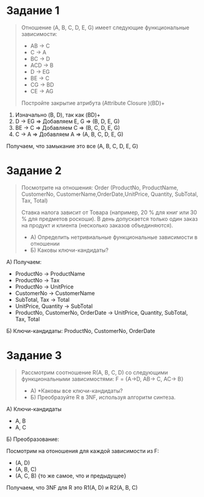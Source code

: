 # Задание 1

> Отношение (A, B, C, D, E, G) имеет следующие функциональные зависимости:
> 
> * AB → C
> * C → A 
> * BC → D 
> * ACD → B 
> * D → EG 
> * BE → C 
> * CG → BD 
> * CE → AG 
> 
> Постройте закрытие атрибута (Attribute Closure )(BD)+

1. Изначально (B, D), так как (BD)+
2. D → EG => Добавляем E, G => (B, D, E, G)
3. BE → C => Добавляем C => (B, C, D, E, G)
4. C → A => Добавляем A => (A, B, C, D, E, G)

Получаем, что замыкание это все (A, B, C, D, E, G)

# Задание 2

> Посмотрите на отношения: Order (ProductNo, ProductName, CustomerNo, CustomerName,OrderDate,UnitPrice, Quantity, SubTotal, Tax, Total)
> 
> Ставка налога зависит от Товара (например, 20 % для книг или 30 % для предметов роскоши).
> В день допускается только один заказ на продукт и клиента (несколько заказов объединяются).
> 
> * А) Определить нетривиальные функциональные зависимости в отношении
> * Б) Каковы ключи-кандидаты?

A) Получаем:
  * ProductNo → ProductName
  * ProductNo → Tax
  * ProductNo → UnitPrice
  * CustomerNo → CustomerName 
  * SubTotal, Tax → Total
  * UnitPrice, Quantity → SubTotal
  * ProductNo, CustomerNo, OrderDate → UnitPrice, Quantity, SubTotal, Tax, Total

Б) Ключи-кандидаты: ProductNo, CustomerNo, OrderDate

# Задание 3

> Рассмотрим соотношение R(A, B, C, D) со следующими функциональными зависимостями:
> F = {A→D, AB→ C, AC→ B}
> * А) *Каковы все ключи-кандидаты?
> * Б) Преобразуйте R в 3NF, используя алгоритм синтеза.

А) Ключи-кандидаты
* A, B
* A, C

Б) Преобразование:

Посмотрим на отоношения для каждой зависимости из F:
* (A, D)
* (A, B, C)
* (A, C, B) {то же самое, что и предыдущее}

Получаем, что 3NF для R это R1(A, D) и R2(A, B, C)
